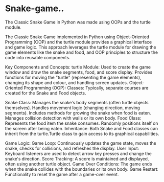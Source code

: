 # Snake-game..
The Classic Snake Game in Python was made using OOPs and the turtle module.

The Classic Snake Game implemented in Python using Object-Oriented Programming (OOP) and the turtle module provides a graphical interface and game logic. This approach leverages the turtle module for drawing the game elements like the snake and food, and OOP principles to structure the code into reusable components.

Key Components and Concepts:
turtle Module:
Used to create the game window and draw the snake segments, food, and score display.
Provides functions for moving the "turtle" (representing the game elements), changing its shape and colour, and handling screen updates.
Object-Oriented Programming (OOP):
Classes: Typically, separate courses are created for the Snake and Food objects.

Snake Class:
Manages the snake's body segments (often turtle objects themselves).
Handles movement logic (changing direction, moving segments).
Includes methods for growing the snake when food is eaten.
Manages collision detection with walls or its own body.
Food Class:
Represents the food item the snake consumes.
Randomly positions itself on the screen after being eaten.
Inheritance: Both Snake and Food classes can inherit from the turtle.Turtle class to gain access to its graphical capabilities.

Game Logic:
Game Loop: Continuously updates the game state, moves the snake, checks for collisions, and refreshes the display.
User Input: Keyboard listeners are used to detect arrow key presses and change the snake's direction.
Score Tracking: A score is maintained and displayed, often using another turtle object.
Game Over Conditions: The game ends when the snake collides with the boundaries or its own body.
Game Restart: Functionality to reset the game after a game-over event.
